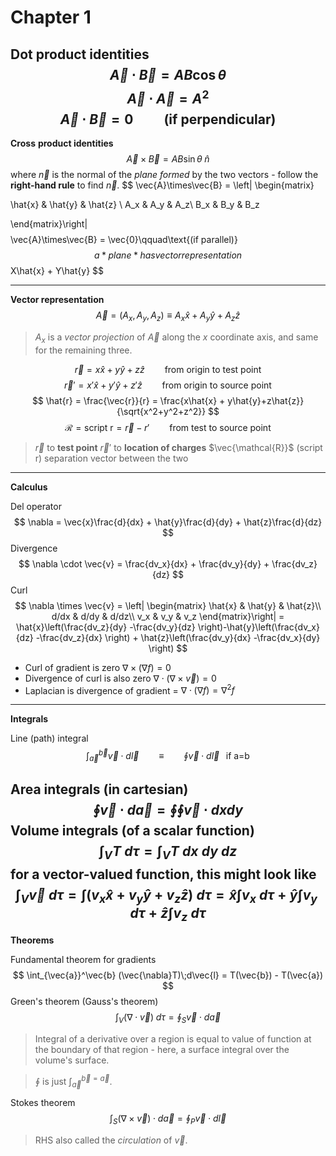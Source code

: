 # Chapter 1

**Dot** **product identities**
$$
\vec{A}\cdot\vec{B} = AB\cos\theta
$$
$$
\vec{A}\cdot \vec{A} = A^2
$$
$$
\vec{A}\cdot\vec{B}=0\qquad \textrm{(if perpendicular)}
$$
---
**Cross** **product identities**
$$
\vec{A}\times\vec{B} = AB\sin\theta\;\hat{n}
$$
where $\vec{n}$ is the normal of the *plane formed* by the two vectors - follow the **right-hand rule** to find $\vec{n}$. 
$$
\vec{A}\times\vec{B} = \left| \begin{matrix}

\hat{x} & \hat{y} & \hat{z} \\
A_x & A_y & A_z\\
B_x & B_y & B_z

\end{matrix}\right|
$$
$$
\vec{A}\times\vec{B} = \vec{0}\qquad\text{(if parallel)}
$$
a *plane* has vector representation
$$
X\hat{x} + Y\hat{y}
$$

---
**Vector representation**
$$
\vec{A} = (A_x, A_y, A_z) \equiv A_x\hat{x}+A_y\hat{y}+A_z\hat{z}
$$
> $A_x$ is a *vector projection* of $\vec{A}$ along the $x$ coordinate axis, and same for the remaining three.

$$
\vec{r}=x\hat{x}+y\hat{y}+z\hat{z}\qquad \text{from origin to test point}
$$
$$
\vec{r}'=x'\hat{x}+y'\hat{y}+z'\hat{z}\qquad \text{from origin to source point}
$$
$$
\hat{r} = \frac{\vec{r}}{r} = \frac{x\hat{x} + y\hat{y}+z\hat{z}}{\sqrt{x^2+y^2+z^2}}
$$
$$
\mathcal{R} = \text{script r} = \vec{r} - r'\qquad\text{from test to source point}
$$
> $\vec{r}$ to **test point**
> $\vec{r}'$ to **location of charges**
> $\vec{\mathcal{R}}$ (script r) separation vector between the two

---

**Calculus**

Del operator
$$
\nabla = \vec{x}\frac{d}{dx} + \hat{y}\frac{d}{dy} + \hat{z}\frac{d}{dz}
$$
Divergence
$$
\nabla \cdot \vec{v} = \frac{dv_x}{dx} + \frac{dv_y}{dy} + \frac{dv_z}{dz}
$$
Curl
$$
\nabla \times \vec{v} = \left| \begin{matrix}
\hat{x} & \hat{y} & \hat{z}\\
d/dx & d/dy & d/dz\\
v_x & v_y & v_z
\end{matrix}\right| = \hat{x}\left(\frac{dv_z}{dy} -\frac{dv_y}{dz} \right)-\hat{y}\left(\frac{dv_x}{dz} -\frac{dv_z}{dx} \right) + \hat{z}\left(\frac{dv_y}{dx} -\frac{dv_x}{dy} \right)
$$

- Curl of gradient is zero $\nabla \times (\nabla f) = 0$
- Divergence of curl is also zero $\nabla \cdot (\nabla \times \vec{v}) = 0$
- Laplacian is divergence of gradient = $\nabla \cdot (\nabla f) = \nabla^2 f$

---

**Integrals**

Line (path) integral
$$
\int_\vec{a}^\vec{b} \vec{v}\cdot d\vec{l}\qquad \equiv \qquad \oint \vec{v}\cdot d\vec{l}\;\;\; \text{if a=b}
$$

Area integrals (in cartesian)
$$
\oint \vec{v}\cdot d\vec{a} = \oint \oint \vec{v}\cdot dxdy
$$
Volume integrals (of a scalar function)
$$
\int_V T\;d\tau = \int_V T\;dx\;dy\;dz
$$
for a vector-valued function, this might look like
$$
\int_V \vec{v}\;d\tau = \int(v_x\hat{x}+v_y\hat{y}+v_z\hat{z})\;d\tau = \hat{x}\int{v_x}\;d\tau + \hat{y}\int{v_y}\;d\tau + \hat{z}\int{v_z}\;d\tau
$$
---
**Theorems**

Fundamental theorem for gradients
$$
\int_{\vec{a}}^\vec{b} (\vec{\nabla}T)\;d\vec{l} = T(\vec{b}) - T(\vec{a})
$$
Green's theorem (Gauss's theorem)
$$
\int_V (\nabla \cdot \vec{v})\;d\tau = \oint_S \vec{v}\cdot d\vec{a}
$$
> Integral of a derivative over a region is equal to value of function at the boundary of that region - here, a surface integral over the volume's surface.

> $\oint$ is just $\int_{\vec{a}}^{\vec{b}=\vec{a}}$. 

Stokes theorem
$$
\int_S (\nabla \times \vec{v}) \cdot d\vec{a} = \oint_P \vec{v}\cdot d\vec{l}
$$
> RHS also called the *circulation* of $\vec{v}$.

